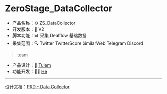 # ZeroStage_DataCollector
- 产品名称：⚙ ZS_DataCollector
- 开发版本：📍 V2
- 脚本功能：📊 采集 Dealflow 基础数据
- 采集范围：🔍 Twitter TwitterScore SimilarWeb Telegram Discord
> team
- 产品设计：🤵 [Tulem](https://twitter.com/Tulem_eth)
- 功能开发：👨‍💻 [He](https://github.com/woshiwjkdeyeye)
***
设计文档：[PRD - Data Collector](https://docs.google.com/document/d/1jgSWQTfaZ112U1yCC2lCpTPZiNtb7xjW1gg-l9qT4-M/edit?usp=sharing,"设计说明书")


